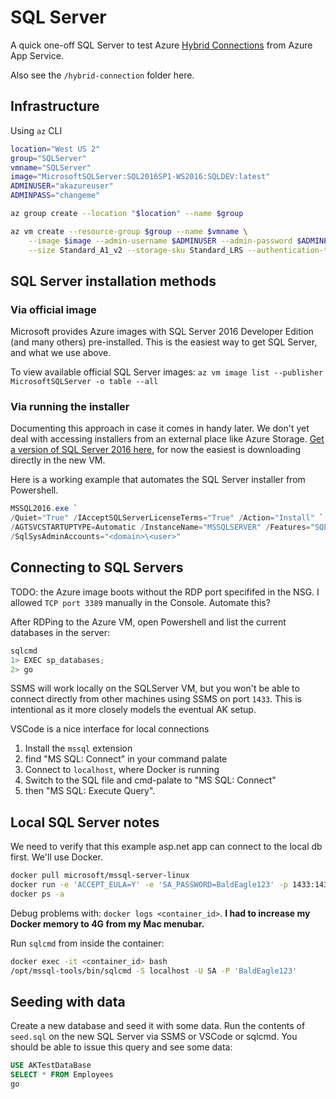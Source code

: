 # SQL Server

A quick one-off SQL Server to test Azure [Hybrid Connections](https://docs.microsoft.com/en-us/azure/biztalk-services/integration-hybrid-connection-overview) from Azure App Service.

Also see the `/hybrid-connection` folder here.

## Infrastructure

Using `az` CLI

```sh
location="West US 2"
group="SQLServer"
vmname="SQLServer"
image="MicrosoftSQLServer:SQL2016SP1-WS2016:SQLDEV:latest"
ADMINUSER="akazureuser"
ADMINPASS="changeme"

az group create --location "$location" --name $group

az vm create --resource-group $group --name $vmname \
    --image $image --admin-username $ADMINUSER --admin-password $ADMINPASS \
    --size Standard_A1_v2 --storage-sku Standard_LRS --authentication-type password
```

## SQL Server installation methods 

### Via official image

Microsoft provides Azure images with SQL Server 2016 Developer Edition (and many others) pre-installed.
This is the easiest way to get SQL Server, and what we use above.

To view available official SQL Server images: `az vm image list --publisher MicrosoftSQLServer -o table --all`

### Via running the installer

Documenting this approach in case it comes in handy later.
We don't yet deal with accessing installers from an external place like Azure Storage.
[Get a version of SQL Server 2016 here](https://www.microsoft.com/en-us/evalcenter/evaluate-sql-server-2016), for now the easiest is downloading directly in the new VM.

Here is a working example that automates the SQL Server installer from Powershell.

```ps1
MSSQL2016.exe `
/Quiet="True" /IAcceptSQLServerLicenseTerms="True" /Action="Install" `
/AGTSVCSTARTUPTYPE=Automatic /InstanceName="MSSQLSERVER" /Features="SQLENGINE" `
/SqlSysAdminAccounts="<domain>\<user>"
```

## Connecting to SQL Servers

TODO: the Azure image boots without the RDP port specififed in the NSG. I allowed `TCP port 3389` manually in the Console.  Automate this?

After RDPing to the Azure VM, open Powershell and list the current databases in the server:
```ps1
sqlcmd
1> EXEC sp_databases;
2> go
```

SSMS will work locally on the SQLServer VM, but you won't be able to connect directly from other machines using SSMS on port `1433`.  This is intentional as it more closely models the eventual AK setup.

VSCode is a nice interface for local connections

1. Install the `mssql` extension  
2. find "MS SQL: Connect" in your command palate
3. Connect to `localhost`, where Docker is running
4. Switch to the SQL file and cmd-palate to "MS SQL: Connect"
5. then "MS SQL: Execute Query".

## Local SQL Server notes

We need to verify that this example asp.net app can connect to the local db first.  We'll use Docker.

```sh
docker pull microsoft/mssql-server-linux
docker run -e 'ACCEPT_EULA=Y' -e 'SA_PASSWORD=BaldEagle123' -p 1433:1433 -d microsoft/mssql-server-linux
docker ps -a
```

Debug problems with: `docker logs <container_id>`.
**I had to increase my Docker memory to 4G from my Mac menubar.**

Run `sqlcmd` from inside the container:

```sh
docker exec -it <container_id> bash
/opt/mssql-tools/bin/sqlcmd -S localhost -U SA -P 'BaldEagle123'
```

## Seeding with data

Create a new database and seed it with some data.
Run the contents of `seed.sql` on the new SQL Server via SSMS or VSCode or sqlcmd.
You should be able to issue this query and see some data:

```sql
USE AKTestDataBase
SELECT * FROM Employees
go
```




